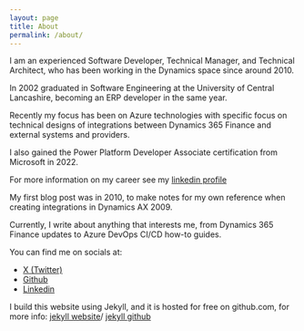 ```yaml
---
layout: page
title: About
permalink: /about/
---
```


I am an experienced Software Developer, Technical Manager, and Technical Architect, who has been working in the Dynamics space since around 2010. 

In 2002 graduated in Software Engineering at the University of Central Lancashire, becoming an ERP developer in the same year.

Recently my focus has been on Azure technologies with specific focus on technical designs of integrations between Dynamics 365 Finance and external systems and providers. 

I also gained the Power Platform Developer Associate certification from Microsoft in 2022.

For more information on my career see my [linkedin profile](https://www.linkedin.com/in/anthonyblakedynamics/) 

My first blog post was in 2010, to make notes for my own reference when creating integrations in Dynamics AX 2009.

Currently, I write about anything that interests me, from Dynamics 365 Finance updates to Azure DevOps CI/CD how-to guides.

You can find me on socials at:
- [X (Twitter)](https://x.com/anthonyblakedev)
- [Github](https://github.com/anthonyblake)
- [Linkedin](https://www.linkedin.com/in/anthonyblakedynamics/) 

I build this website using Jekyll, and it is hosted for free on github.com, for more info:
[jekyll website][jekyll-organization]/
[jekyll github](https://github.com/jekyll/jekyll)


[jekyll-organization]: https://github.com/jekyll
